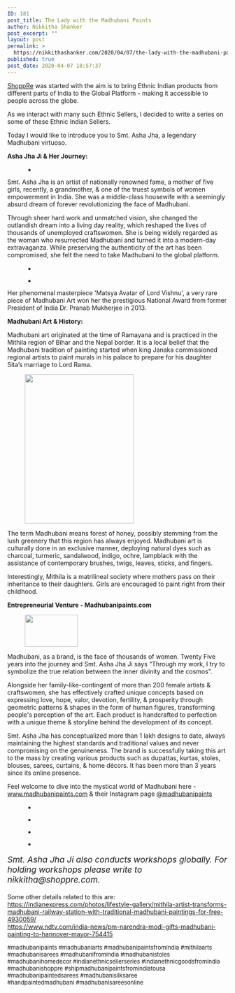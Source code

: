 ```yaml
---
ID: 181
post_title: The Lady with the Madhubani Paints
author: Nikkitha Shanker
post_excerpt: ""
layout: post
permalink: >
  https://nikkithashanker.com/2020/04/07/the-lady-with-the-madhubani-paints/
published: true
post_date: 2020-04-07 18:57:37
---
```

<!-- wp:paragraph -->
<p><a href="https://www.shoppre.com">ShoppRe</a> was started with the aim is to bring Ethnic Indian products from different parts of India to the Global Platform - making it accessible to people across the globe.</p>
<!-- /wp:paragraph -->

<!-- wp:paragraph -->
<p>As we interact with many such Ethnic Sellers, I decided to write a series on some of these Ethnic Indian Sellers.</p>
<!-- /wp:paragraph -->

<!-- wp:paragraph -->
<p>Today I would like to introduce you to Smt. Asha Jha, a legendary Madhubani virtuoso.</p>
<!-- /wp:paragraph -->

<!-- wp:paragraph -->
<p><strong>Asha Jha Ji &amp; Her Journey:</strong></p>
<!-- /wp:paragraph -->

<!-- wp:gallery {"ids":[186],"align":"right"} -->
<figure class="wp-block-gallery alignright columns-1 is-cropped"><ul class="blocks-gallery-grid"><li class="blocks-gallery-item"><figure><img src="https://nikkithashanker.com/wp-content/uploads/2020/04/ASHA-JHA_page-0002-1-1.png" alt="" data-id="186" data-full-url="https://nikkithashanker.com/wp-content/uploads/2020/04/ASHA-JHA_page-0002-1-1.png" data-link="https://nikkithashanker.com/?attachment_id=186" class="wp-image-186"/></figure></li></ul></figure>
<!-- /wp:gallery -->

<!-- wp:paragraph -->
<p>Smt. Asha Jha is an artist of nationally renowned fame, a mother of five girls, recently, a grandmother, &amp; one of the truest symbols of women empowerment in India. She was a middle-class housewife with a seemingly absurd dream of forever revolutionizing the face of Madhubani.</p>
<!-- /wp:paragraph -->

<!-- wp:paragraph -->
<p>Through sheer hard work and unmatched vision, she changed the outlandish dream into a living day reality, which reshaped the lives of thousands of unemployed craftswomen. She is being widely regarded as the woman who resurrected Madhubani and turned it into a modern-day extravaganza. While preserving the authenticity of the art has been compromised, she felt the need to take Madhubani to the global platform.</p>
<!-- /wp:paragraph -->

<!-- wp:gallery {"ids":[203,"190"],"align":"center"} -->
<figure class="wp-block-gallery aligncenter columns-2 is-cropped"><ul class="blocks-gallery-grid"><li class="blocks-gallery-item"><figure><img src="https://nikkithashanker.com/wp-content/uploads/2020/04/national-award-madhubani-paint-from-president.png" alt="" data-id="203" data-full-url="https://nikkithashanker.com/wp-content/uploads/2020/04/national-award-madhubani-paint-from-president.png" data-link="https://nikkithashanker.com/2020/04/07/the-lady-with-the-madhubani-paints/national-award-madhubani-paint-from-president/" class="wp-image-203"/></figure></li><li class="blocks-gallery-item"><figure><img src="https://nikkithashanker.com/wp-content/uploads/2020/04/ASHA-JHA_page-0004-1-1.png" alt="" data-id="190" data-link="https://nikkithashanker.com/?attachment_id=190" class="wp-image-190"/></figure></li></ul></figure>
<!-- /wp:gallery -->

<!-- wp:paragraph -->
<p>Her phenomenal masterpiece ​'Matsya Avatar of Lord Vishnu', a very rare piece of Madhubani Art won her the prestigious​ National Award from former​ President of India Dr. Pranab Mukherjee in 2013.</p>
<!-- /wp:paragraph -->

<!-- wp:paragraph -->
<p><strong>Madhubani Art &amp; History:</strong></p>
<!-- /wp:paragraph -->

<!-- wp:paragraph -->
<p>Madhubani art originated at the time of Ramayana and is practiced in the Mithila region of Bihar and the Nepal border. It is a local belief that the Madhubani tradition of painting started when king Janaka commissioned regional artists to paint murals in his palace to prepare for his daughter Sita’s marriage to Lord Rama.<br></p>
<!-- /wp:paragraph -->

<!-- wp:image {"align":"right","id":189,"width":249,"height":341,"sizeSlug":"large"} -->
<div class="wp-block-image"><figure class="alignright size-large is-resized"><img src="https://nikkithashanker.com/wp-content/uploads/2020/04/MADHUBANIPAINTS-COLLECTION_page-0002-1-min.png" alt="" class="wp-image-189" width="249" height="341"/></figure></div>
<!-- /wp:image -->

<!-- wp:group -->
<div class="wp-block-group"><div class="wp-block-group__inner-container"><!-- wp:paragraph -->
<p>The term Madhubani means forest of honey, possibly stemming from the lush greenery that this region has always enjoyed. Madhubani art is culturally done in an exclusive manner, deploying natural dyes such as charcoal, turmeric, sandalwood, indigo, ochre, lampblack with the assistance of contemporary brushes, twigs, leaves, sticks, and fingers.</p>
<!-- /wp:paragraph --></div></div>
<!-- /wp:group -->

<!-- wp:paragraph -->
<p>Interestingly, Mithila is a matrilineal society where mothers pass on their inheritance to their daughters. Girls are encouraged to paint right from their childhood.&nbsp;</p>
<!-- /wp:paragraph -->

<!-- wp:paragraph -->
<p><strong>Entrepreneurial Venture - Madhubanipaints</strong>.<strong>com</strong></p>
<!-- /wp:paragraph -->

<!-- wp:image {"align":"center","id":195,"width":121,"height":73,"sizeSlug":"large"} -->
<div class="wp-block-image"><figure class="aligncenter size-large is-resized"><img src="https://nikkithashanker.com/wp-content/uploads/2020/04/logo-dark-1.png" alt="" class="wp-image-195" width="121" height="73"/></figure></div>
<!-- /wp:image -->

<!-- wp:paragraph {"align":"left"} -->
<p class="has-text-align-left">Madhubani, as a brand, is the face of thousands of women. Twenty Five years into the journey and Smt. Asha Jha Ji says “Through my work, I try to symbolize the true relation between the inner divinity and the cosmos”. </p>
<!-- /wp:paragraph -->

<!-- wp:paragraph -->
<p>Alongside her family-like-contingent of more than 200 female artists &amp; craftswomen, she has effectively crafted unique concepts based on expressing love, hope, valor, devotion, fertility, &amp; prosperity through geometric patterns &amp; shapes in the form of human figures, transforming people's perception of the art. Each product is handcrafted to perfection with a unique theme &amp; storyline behind the development of its concept.</p>
<!-- /wp:paragraph -->

<!-- wp:paragraph -->
<p>Smt. Asha Jha has conceptualized more than 1 lakh designs to date, always maintaining the highest standards and traditional values and never compromising on the genuineness. The brand is successfully taking this art to the mass by creating various products such as dupattas, kurtas, stoles, blouses, sarees, curtains, &amp; home décors. It has been more than 3 years since its online presence.</p>
<!-- /wp:paragraph -->

<!-- wp:paragraph -->
<p>Feel welcome to dive into the mystical world of Madhubani here - <a href="http://www.madhubanipaints.com">www.madhubanipaints.com</a> &amp; their Instagram page <a href="https://www.instagram.com/madhubanipaints/">@madhubanipaints</a></p>
<!-- /wp:paragraph -->

<!-- wp:gallery {"ids":[191,192]} -->
<figure class="wp-block-gallery columns-2 is-cropped"><ul class="blocks-gallery-grid"><li class="blocks-gallery-item"><figure><img src="https://nikkithashanker.com/wp-content/uploads/2020/04/87602697_2826549317384389_5538502309672085035_n1-1024x1024.jpg" alt="" data-id="191" class="wp-image-191"/></figure></li><li class="blocks-gallery-item"><figure><img src="https://nikkithashanker.com/wp-content/uploads/2020/04/67485767_657443204775145_7126311623890298115_n1-1024x1024.jpg" alt="" data-id="192" data-full-url="https://nikkithashanker.com/wp-content/uploads/2020/04/67485767_657443204775145_7126311623890298115_n1.jpg" data-link="https://nikkithashanker.com/?attachment_id=192" class="wp-image-192"/></figure></li></ul></figure>
<!-- /wp:gallery -->

<!-- wp:gallery {"ids":[193,194]} -->
<figure class="wp-block-gallery columns-2 is-cropped"><ul class="blocks-gallery-grid"><li class="blocks-gallery-item"><figure><img src="https://nikkithashanker.com/wp-content/uploads/2020/04/59129614_588981241607102_4938951844549993748_n.jpg" alt="" data-id="193" data-link="https://nikkithashanker.com/?attachment_id=193" class="wp-image-193"/></figure></li><li class="blocks-gallery-item"><figure><img src="https://nikkithashanker.com/wp-content/uploads/2020/04/61295737_433240807224387_3962969299199122706_n1-1024x1024.jpg" alt="" data-id="194" data-full-url="https://nikkithashanker.com/wp-content/uploads/2020/04/61295737_433240807224387_3962969299199122706_n1.jpg" data-link="https://nikkithashanker.com/?attachment_id=194" class="wp-image-194"/></figure></li></ul></figure>
<!-- /wp:gallery -->

<!-- wp:paragraph {"customFontSize":19} -->
<p style="font-size:19px"><em>Smt. Asha Jha Ji also conducts workshops globally. For holding workshops please write to nikkitha@shoppre.com.</em></p>
<!-- /wp:paragraph -->

<!-- wp:paragraph {"customFontSize":14} -->
<p style="font-size:14px">Some other details related to this are:<br><a href="https://indianexpress.com/photos/lifestyle-gallery/mithila-artist-transforms-madhubani-railway-station-with-traditional-madhubani-paintings-for-free-4930059/">https://indianexpress.com/photos/lifestyle-gallery/mithila-artist-transforms-madhubani-railway-station-with-traditional-madhubani-paintings-for-free-4930059/</a><br><a href="https://www.ndtv.com/india-news/pm-narendra-modi-gifts-madhubani-painting-to-hannover-mayor-754415">https://www.ndtv.com/india-news/pm-narendra-modi-gifts-madhubani-painting-to-hannover-mayor-754415</a></p>
<!-- /wp:paragraph -->

<!-- wp:paragraph {"customFontSize":13} -->
<p style="font-size:13px">#madhubanipaints #madhubaniarts #madhubanipaintsfromIndia #mithilaarts #madhubanisarees #madhubanifromindia #madhubanistoles #madhubanihomedecor #indianethnicsellerseries #indianethnicgoodsfromindia #madhubanishoppre #shipmadhubanipaintsfromindiatousa #madhubanipaintedsarees #madhubanisilksaree #handpaintedmadhubani&nbsp;#madhubanisareesonline</p>
<!-- /wp:paragraph -->